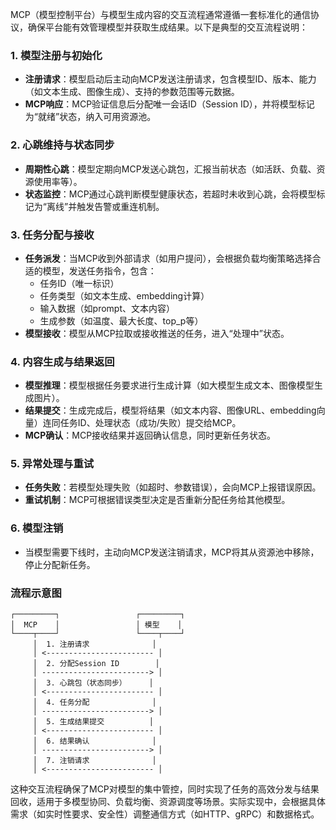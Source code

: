 MCP（模型控制平台）与模型生成内容的交互流程通常遵循一套标准化的通信协议，确保平台能有效管理模型并获取生成结果。以下是典型的交互流程说明：

### 1. **模型注册与初始化**
- **注册请求**：模型启动后主动向MCP发送注册请求，包含模型ID、版本、能力（如文本生成、图像生成）、支持的参数范围等元数据。
- **MCP响应**：MCP验证信息后分配唯一会话ID（Session ID），并将模型标记为“就绪”状态，纳入可用资源池。

### 2. **心跳维持与状态同步**
- **周期性心跳**：模型定期向MCP发送心跳包，汇报当前状态（如活跃、负载、资源使用率等）。
- **状态监控**：MCP通过心跳判断模型健康状态，若超时未收到心跳，会将模型标记为“离线”并触发告警或重连机制。

### 3. **任务分配与接收**
- **任务派发**：当MCP收到外部请求（如用户提问），会根据负载均衡策略选择合适的模型，发送任务指令，包含：
  - 任务ID（唯一标识）
  - 任务类型（如文本生成、embedding计算）
  - 输入数据（如prompt、文本内容）
  - 生成参数（如温度、最大长度、top_p等）
- **模型接收**：模型从MCP拉取或接收推送的任务，进入“处理中”状态。

### 4. **内容生成与结果返回**
- **模型推理**：模型根据任务要求进行生成计算（如大模型生成文本、图像模型生成图片）。
- **结果提交**：生成完成后，模型将结果（如文本内容、图像URL、embedding向量）连同任务ID、处理状态（成功/失败）提交给MCP。
- **MCP确认**：MCP接收结果并返回确认信息，同时更新任务状态。

### 5. **异常处理与重试**
- **任务失败**：若模型处理失败（如超时、参数错误），会向MCP上报错误原因。
- **重试机制**：MCP可根据错误类型决定是否重新分配任务给其他模型。

### 6. **模型注销**
- 当模型需要下线时，主动向MCP发送注销请求，MCP将其从资源池中移除，停止分配新任务。

### 流程示意图
```
┌─────────┐                 ┌─────────┐
│  MCP    │                 │ 模型    │
└────┬────┘                 └────┬────┘
     │  1. 注册请求              │
     │ <------------------------ │
     │  2. 分配Session ID        │
     │ ------------------------> │
     │  3. 心跳包（状态同步）     │
     │ <------------------------ │
     │  4. 任务分配              │
     │ ------------------------> │
     │  5. 生成结果提交          │
     │ <------------------------ │
     │  6. 结果确认              │
     │ ------------------------> │
     │  7. 注销请求              │
     │ <------------------------ │
```

这种交互流程确保了MCP对模型的集中管控，同时实现了任务的高效分发与结果回收，适用于多模型协同、负载均衡、资源调度等场景。实际实现中，会根据具体需求（如实时性要求、安全性）调整通信方式（如HTTP、gRPC）和数据格式。